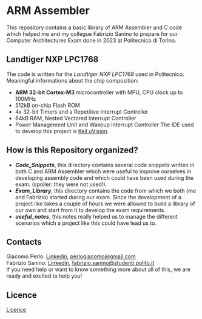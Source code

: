 # ARM Assembler
This repository contains a basic library of ARM Assembler and C code which helped me and my collegue Fabrizio Sanino to prepare for our Computer Architectures Exam done in 2023 at Politecnico di Torino.

## Landtiger NXP LPC1768
The code is written for the *Landtiger NXP LPC1768* used in Politecnico. <br/>
Meaningful informations about the chip composition:
- **ARM 32-bit Cortex-M3** microcontroller with MPU, CPU clock up to 100MHz
- 512kB on-chip Flash ROM
- 4x 32-bit Timers and a Repetitive Interrupt Controller 
- 64kB RAM, Nested Vectored Interrupt Controller
- Power Management Unit and Wakeup Interrupt Controller
The IDE used to develop this project is [Keil uVision](https://www2.keil.com/mdk5/uvision/).

## How is this Repository organized?
- ***Code_Snippets***, this directory contains several code snippets written in both C and ARM Assembler which were useful to improve ourselves in developing assembly code and which could have been used during the exam. (spoiler: they were not used!).
- ***Exam_Library***, this directory contains the code from which we both (me and Fabrizio) started during our exam. Since the development of a project like takes a couple of hours we were allowed to build a library of our own and start from it to develop the exam requirements.
- ***useful_notes***, this notes really helped us to manage the different scenarios which a project like this could have lead us to.

## Contacts
Giacomo Perlo: [Linkedin](https://www.linkedin.com/in/giacomo-perlo/), <perlogiacomo@gmail.com><br/>
Fabrizio Sanino: [Linkedin](https://www.linkedin.com/in/fabrizio-sanino-334307143), <fabrizio.sanino@studenti.polito.it><br/> 
If you need help or want to know something more about all of this, we are ready and excited to help you!

## Licence
[Licence](LICENCE)
